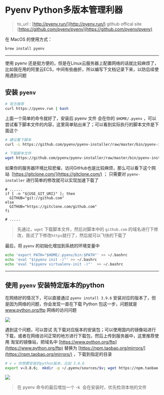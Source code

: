 # Pyenv Python多版本管理利器


> to_url : [http://pyenv.run/](http://pyenv.run/)
github offical site [https://github.com/pyenv/pyenv](https://github.com/pyenv/pyenv)


在 MacOS 的使用方式： 

```sh
brew install pyenv
```

---

使用 pyenv 还是挺方便的，但是在Linux云服务器上配置网络的话就比较麻烦了，比如我在用的阿里云ECS，中间有些曲折，所以编写下文档记录下来，以防后续使用遇到问题

## 安装 `pyenv`

```bash
# 官方推荐
curl https://pyenv.run | bash
```

上面一个简单的命令就好了，安装后 pyenv 文件 会在你的 `$HOME/.pyenv` ，可以尝试看下脚本文件的内容，这里简单贴出来了；可以看到实际执行的脚本文件是下面这个

```bash
# 建议看下脚本
curl -L https://github.com/pyenv/pyenv-installer/raw/master/bin/pyenv-installer | bash

# 下载脚本文件
wget https://github.com/pyenv/pyenv-installer/raw/master/bin/pyenv-installer -O ~/pyenv-installer
```

如果你的服务器环境比较悲催，访问GitHub也是比较麻烦，那么可以看下这个网站  [https://gitclone.com/](https://gitclone.com/) ； 只需要对 `pyenv-installer` 进行简单的修改就可以实现加速下载了

```shell
# ......
if [ -n "${USE_GIT_URI}" ]; then
  GITHUB="git://github.com"
else
  GITHUB="https://gitclone.com/github.com"
fi

# .....
```

> 先通过，`wget` 下载脚本文件，然后对脚本中的 `github.com` 的域名进行下修改，我试了下修改`https`就行了，然后就可以飞快的下载了


最后，将 `pyenv` 的初始化增加到系统的环境变量中

```bash
echo 'export PATH="$HOME/.pyenv/bin:$PATH"' >> ~/.bashrc
echo 'eval "$(pyenv init -)"' >> ~/.bashrc
echo 'eval "$(pyenv virtualenv-init -)"'  >> ~/.bashrc
```

---

## 使用 `pyenv` 安装特定版本的python

在网络好的情况下，可以直接通过 `pyenv install 3.9.6` 安装对应的版本了，但是因为网络的问题，你会发现一直在下载 Python 包这一步，问题就是 www.python.org/ftp 网络的访问问题

![](http://ipic-typora-samzong.oss-cn-qingdao.aliyuncs.com//uPic/1630846711398-96703bab-2e76-4f74-8b6d-1dfa212d39b1.jpeg?x-oss-process=image/resize,w_960,m_lfit)

遇到这个问题，可以尝试 先下载对应版本的安装包；可以使用国内的镜像站进行下载，或者在网络访问正常的地方进行下载包，然后上传到服务器中，这里推荐使用 淘宝的镜像站，把域名中 [https://www.python.org/ftp](https://www.python.org/ftp) 替换为 [https://npm.taobao.org/mirrors/](https://npm.taobao.org/mirrors/) ，下载到指定的目录

```bash
# v = 你想要安装的python版本，比如 3.8.6
export v=3.8.6;  mkdir -p ~/.pyenv/sources/$v; wget https://npm.taobao.org/mirrors/python/$v/Python-$v.tar.xz -P ~/.pyenv/sources/$v; pyenv install $v -k
```

![](http://ipic-typora-samzong.oss-cn-qingdao.aliyuncs.com//uPic/1630846711423-9636d877-a9a2-4c9e-8cac-f82aaa3ff5b6.jpeg?x-oss-process=image/resize,w_960,m_lfit)

> 在 pyenv 命令的最后增加一个 -k  会在安装时，优先检测本地的文件


